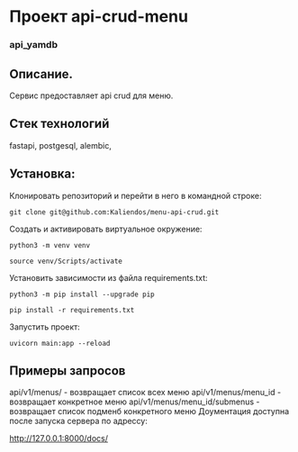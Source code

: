 # Проект api-crud-menu
### api_yamdb

## **Описание**. 
 
Сервис предоставляет api crud для меню.

## **Стек технологий**
fastapi, postgesql, alembic, 


## **Установка**:

Клонировать репозиторий и перейти в него в командной строке:

```
git clone git@github.com:Kaliendos/menu-api-crud.git
```


Cоздать и активировать виртуальное окружение:

```
python3 -m venv venv
```

```
source venv/Scripts/activate
```

Установить зависимости из файла requirements.txt:

```
python3 -m pip install --upgrade pip
```

```
pip install -r requirements.txt
```



Запустить проект:

```
uvicorn main:app --reload

```

## **Примеры запросов**
api/v1/menus/ - возвращает список всех меню 
api/v1/menus/menu_id - возвращает конкретное меню
api/v1/menus/menu_id/submenus - возвращает список подменб конкретного меню
Доументация доступна после запуска сервера по адрессу:

http://127.0.0.1:8000/docs/
